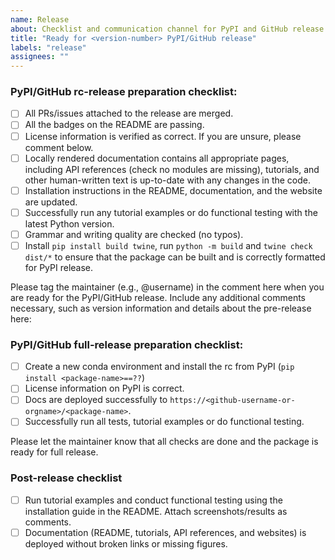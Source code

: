 ```yaml
---
name: Release
about: Checklist and communication channel for PyPI and GitHub release
title: "Ready for <version-number> PyPI/GitHub release"
labels: "release"
assignees: ""
---
```


### PyPI/GitHub rc-release preparation checklist:

- [ ] All PRs/issues attached to the release are merged.
- [ ] All the badges on the README are passing.
- [ ] License information is verified as correct. If you are unsure, please
      comment below.
- [ ] Locally rendered documentation contains all appropriate pages, including
      API references (check no modules are missing), tutorials, and other
      human-written text is up-to-date with any changes in the code.
- [ ] Installation instructions in the README, documentation, and the website
      are updated.
- [ ] Successfully run any tutorial examples or do functional testing with the
      latest Python version.
- [ ] Grammar and writing quality are checked (no typos).
- [ ] Install `pip install build twine`, run `python -m build` and
      `twine check dist/*` to ensure that the package can be built and is
      correctly formatted for PyPI release.

Please tag the maintainer (e.g., @username) in the comment here when you are
ready for the PyPI/GitHub release. Include any additional comments necessary,
such as version information and details about the pre-release here:

### PyPI/GitHub full-release preparation checklist:

- [ ] Create a new conda environment and install the rc from PyPI
      (`pip install <package-name>==??`)
- [ ] License information on PyPI is correct.
- [ ] Docs are deployed successfully to
      `https://<github-username-or-orgname>/<package-name>`.
- [ ] Successfully run all tests, tutorial examples or do functional testing.

Please let the maintainer know that all checks are done and the package is ready
for full release.

### Post-release checklist

<!-- Before closing this issue, please complete the following: -->

- [ ] Run tutorial examples and conduct functional testing using the
      installation guide in the README. Attach screenshots/results as comments.
- [ ] Documentation (README, tutorials, API references, and websites) is
      deployed without broken links or missing figures.
